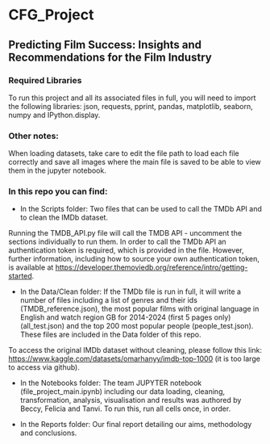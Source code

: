 # CFG_Project

## Predicting Film Success: Insights and Recommendations for the Film Industry
### Required Libraries
To run this project and all its associated files in full, you will need to import the following libraries:
json, requests, pprint, pandas, matplotlib, seaborn, numpy and IPython.display.

### Other notes:
When loading datasets, take care to edit the file path to load each file correctly and save all images where the main file is saved to be able to view them in the jupyter notebook. 

### In this repo you can find:
- In the Scripts folder:
 Two files that can be used to call the TMDb API and to clean the IMDb dataset.

Running the TMDB_API.py file will call the TMDB API - uncomment the sections individually to run them.
In order to call the TMDb API an authentication token is required, which is provided in the file. However, further information, including how to source your own authentication token, is available at https://developer.themoviedb.org/reference/intro/getting-started.

- In the Data/Clean folder: 
If the TMDb file is run in full, it will write a number of files including a list of genres and their ids (TMDB_reference.json), the most popular films with original language in English and watch region GB for 2014-2024 (first 5 pages only) (all_test.json) and the top 200 most popular people (people_test.json). These files are included in the Data folder of this repo.

To access the original IMDb dataset without cleaning, please follow this link: https://www.kaggle.com/datasets/omarhanyy/imdb-top-1000 (it is too large to access via github). 



- In the Notebooks folder:
The team JUPYTER notebook (file_project_main.ipynb) including our data loading, cleaning, transformation, analysis, visualisation and results was authored by Beccy, Felicia and Tanvi. 
To run this, run all cells once, in order.


- In the Reports folder:
Our final report detailing our aims, methodology and conclusions.
